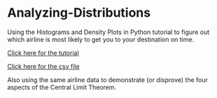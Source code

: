 # Analyzing-Distributions

Using the Histograms and Density Plots in Python tutorial to figure out which airline is most likely to get you to your destination on time.

[Click here for the tutorial](https://towardsdatascience.com/histograms-and-density-plots-in-python-f6bda88f5ac0)

[Click here for the csv file](https://github.com/WillKoehrsen/Data-Analysis/tree/master/univariate_dist/data)

Also using the same airline data to demonstrate (or disprove) the four aspects of the Central Limit Theorem.
